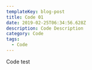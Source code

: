 ```yaml
---
templateKey: blog-post
title: Code 01
date: 2019-02-25T06:34:56.628Z
description: Code Description
category: Code
tags:
  - Code
---
```

Code test

